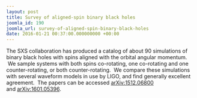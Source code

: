 ```yaml
---
layout: post
title: Survey of aligned-spin binary black holes
joomla_id: 190
joomla_url: survey-of-aligned-spin-binary-black-holes
date: 2016-01-21 00:37:00.000000000 +00:00
---
```

The SXS collaboration has produced a catalog of about 90 simulations of binary black holes with spins aligned with the orbital angular momentum. &nbsp;We sample systems with both spins co-rotating, one co-rotating and one counter-rotating, or both counter-rotating. &nbsp;We compare these simulations with several waveform models in use by LIGO, and find generally excellent agreement. &nbsp;The papers can be accessed&nbsp;<a href="http://arxiv.org/abs/arXiv:1512.06800">arXiv:1512.06800</a>&nbsp; and&nbsp;<a href="http://arxiv.org/abs/arXiv:1601.05396">arXiv:1601.05396</a>.
